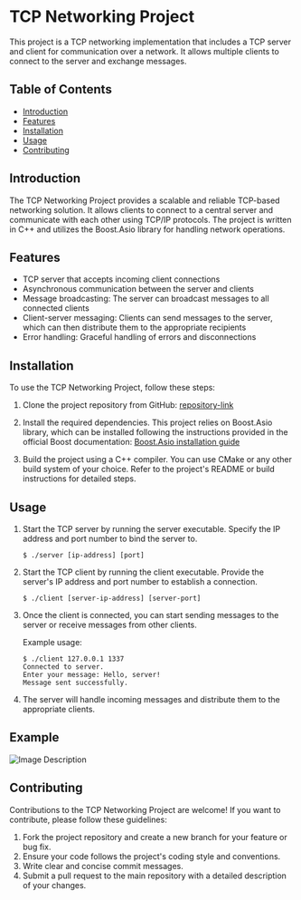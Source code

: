 # TCP Networking Project

This project is a TCP networking implementation that includes a TCP server and client for communication over a network. It allows multiple clients to connect to the server and exchange messages.

## Table of Contents

- [Introduction](#introduction)
- [Features](#features)
- [Installation](#installation)
- [Usage](#usage)
- [Contributing](#contributing)

## Introduction

The TCP Networking Project provides a scalable and reliable TCP-based networking solution. It allows clients to connect to a central server and communicate with each other using TCP/IP protocols. The project is written in C++ and utilizes the Boost.Asio library for handling network operations.

## Features

- TCP server that accepts incoming client connections
- Asynchronous communication between the server and clients
- Message broadcasting: The server can broadcast messages to all connected clients
- Client-server messaging: Clients can send messages to the server, which can then distribute them to the appropriate recipients
- Error handling: Graceful handling of errors and disconnections

## Installation

To use the TCP Networking Project, follow these steps:

1. Clone the project repository from GitHub: [repository-link]([https://github.com/jai-bhardwaj/TCP-Client-Server-boost-asio-cpp/new/main?readme=1])

2. Install the required dependencies. This project relies on Boost.Asio library, which can be installed following the instructions provided in the official Boost documentation: [Boost.Asio installation guide](https://www.boost.org/doc/libs/1_76_0/doc/html/boost_asio/overview/core/installation.html)

3. Build the project using a C++ compiler. You can use CMake or any other build system of your choice. Refer to the project's README or build instructions for detailed steps.

## Usage

1. Start the TCP server by running the server executable. Specify the IP address and port number to bind the server to.

   ```shell
   $ ./server [ip-address] [port]
   ```
2. Start the TCP client by running the client executable. Provide the server's IP address and port number to establish a connection.
   ```shell
   $ ./client [server-ip-address] [server-port]
   ```
3. Once the client is connected, you can start sending messages to the server or receive messages from other clients.

   Example usage:

   ```shell
   $ ./client 127.0.0.1 1337
   Connected to server.
   Enter your message: Hello, server!
   Message sent successfully.
   ```
4. The server will handle incoming messages and distribute them to the appropriate clients.

## Example

![Image Description](https://drive.google.com/file/d/15JDT6VbN7Cquhr00ug3z9z-z1nwsOm_R/view?usp=sharing)

## Contributing

Contributions to the TCP Networking Project are welcome! If you want to contribute, please follow these guidelines:

1. Fork the project repository and create a new branch for your feature or bug fix.
2. Ensure your code follows the project's coding style and conventions.
3. Write clear and concise commit messages.
4. Submit a pull request to the main repository with a detailed description of your changes.
